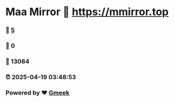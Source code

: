 # Maa Mirror :link: https://mmirror.top 
### :page_facing_up: [5](https://mmirror.top/tag.html) 
### :speech_balloon: 0 
### :hibiscus: 13084 
### :alarm_clock: 2025-04-19 03:48:53 
### Powered by :heart: [Gmeek](https://github.com/Meekdai/Gmeek)
